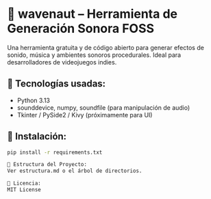 # 🎵 wavenaut – Herramienta de Generación Sonora FOSS

Una herramienta gratuita y de código abierto para generar efectos de sonido, música y ambientes sonoros procedurales. Ideal para desarrolladores de videojuegos indies.

## 🧰 Tecnologías usadas:
- Python 3.13
- sounddevice, numpy, soundfile (para manipulación de audio)
- Tkinter / PySide2 / Kivy (próximamente para UI)

## 🚀 Instalación:
```bash
pip install -r requirements.txt

📁 Estructura del Proyecto:
Ver estructura.md o el árbol de directorios.

📜 Licencia:
MIT License